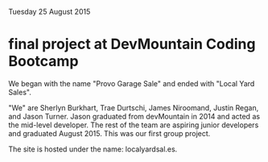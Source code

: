 Tuesday 25 August 2015

# final project at DevMountain Coding Bootcamp

We began with the name "Provo Garage Sale" and ended with "Local Yard Sales".

"We" are Sherlyn Burkhart, Trae Durtschi, James Niroomand, Justin Regan, and Jason Turner.  Jason graduated from devMountain in 2014 and acted as the mid-level developer. The rest of the team are aspiring junior developers and graduated August 2015. This was our first group project.

The site is hosted under the name:
localyardsal.es.